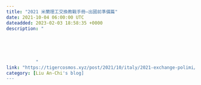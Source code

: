 ```yaml
---
title: "2021 米蘭理工交換教戰手冊—出國前準備篇"
date: 2021-10-04 06:00:00 UTC
dateadded: 2023-02-03 18:58:35 +0000
description: "
    
      
      
        
        
           "
link: "https://tigercosmos.xyz/post/2021/10/italy/2021-exchange-polimi/"
category: [Liu An-Chi's blog]
---
```

